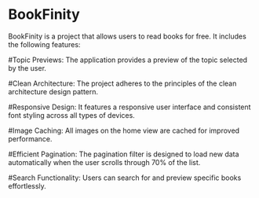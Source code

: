 

# BookFinity

BookFinity is a project that allows users to read books for free. It includes the following features:

#Topic Previews: The application provides a preview of the topic selected by the user.

#Clean Architecture: The project adheres to the principles of the clean architecture design pattern.

#Responsive Design: It features a responsive user interface and consistent font styling across all types of devices.

#Image Caching: All images on the home view are cached for improved performance.

#Efficient Pagination: The pagination filter is designed to load new data automatically when the user scrolls through 70% of the list.

#Search Functionality: Users can search for and preview specific books effortlessly.





